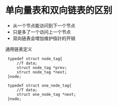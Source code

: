 # 单向量表和双向链表的区别
- 从一个节点能访问到下一个节点
- 只是多了一个访问上一个节点
- 双向链表会增加维护指针的开销

通用链表定义
``` 
 typedef struct node_tag{
     //T data;
     struct node_tag *prev;
     struct node_tag *next;
 }node;
``` 
``` 
 typedef struct one_node_tag{
     //T data;
     struct one_node_tag *next;
 }node;
``` 

